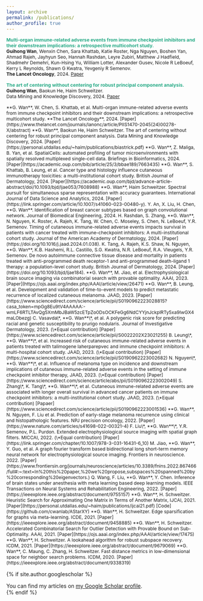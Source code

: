 ```yaml
---
layout: archive
permalink: /publications/
author_profile: true
---
```



<span style="font-size:0.87em; color:#29AB87">**Multi-organ immune-related adverse events from immune checkpoint inhibitors and their downstream implications: a retrospective multicohort study.**</span>   
<span style="font-size:0.87em;">**Guihong Wan**, Wenxin Chen, Sara Khattab, Katie Roster, Nga Nguyen, Boshen Yan, Ahmad Rajeh, Jayhyun Seo, Hannah Rashdan, Leyre Zubiri, Matthew J Hadfield, Shadmehr Demehri, Kun-Hsing Yu, William Lotter, Alexander Gusev, Nicole R LeBoeuf, Kerry L Reynolds, Shawn G Kwatra, Yevgeniy R Semenov.</span>    
<span style="font-size:0.87em;">**The Lancet Oncology**, 2024. [Paper](https://www.thelancet.com/journals/lanonc/article/PIIS1470-2045(24)00278-X/abstract)
</span>

<span style="font-size:0.87em; color:#29AB87">**The art of centering without centering for robust principal component analysis.**</span>   
<span style="font-size:0.87em;">**Guihong Wan**, Baokun He, Haim Schweitzer.</span>    
<span style="font-size:0.87em;">Data Mining and Knowledge Discovery, 2024. [Paper](https://personal.utdallas.edu/~haim/publications/biastrick.pdf)
</span>

<span style="font-size:0.87em;">  
<!--  -->
**G. Wan**, W. Chen, S. Khattab, et al. Multi-organ immune-related adverse events from immune checkpoint inhibitors and their downstream implications: a retrospective multicohort study. **The Lancet Oncology**, 2024. [Paper](https://www.thelancet.com/journals/lanonc/article/PIIS1470-2045(24)00278-X/abstract)    
**G. Wan**, Baokun He, Haim Schweitzer. The art of centering without centering for robust principal component analysis. Data Mining and Knowledge Discovery, 2024. [Paper](https://personal.utdallas.edu/~haim/publications/biastrick.pdf)     
**G. Wan**, Z. Maliga, B. Yan, et al. SpatialCells: automated profiling of tumor microenvironments with spatially resolved multiplexed single-cell data. Briefings in Bioinformatics, 2024. [Paper](https://academic.oup.com/bib/article/25/3/bbae189/7663435)     
**G. Wan**, S. Khattab, B. Leung, et al. Cancer type and histology influence cutaneous immunotherapy toxicities: a multi-institutional cohort study. British Journal of Dermatology, 2024. [Paper](https://academic.oup.com/bjd/advance-article-abstract/doi/10.1093/bjd/ljae053/7608988)    
**G. Wan**, Haim Schweitzer. Spectral pursuit for simultaneous sparse representation with accuracy guarantees. International Journal of Data Science and Analytics, 2024. [Paper](https://link.springer.com/article/10.1007/s41060-023-00480-y).        
Y. An, X. Liu, H. Chen, **G. Wan**. Identification of breast cancer subtypes based on graph convolutional network. Journal of Biomedical Engineering, 2024.        
H. Rashdan, S. Zhang, **G. Wan**, N. Nguyen, K. Roster, A. Rajeh, K. Tang, W. Chen, C. Moseley, S. Chen, N. LeBoeuf, Y.R. Semenov. Timing of cutaneous immune-related adverse events impacts survival in patients with cancer treated with immune-checkpoint inhibitors: A multi-institutional cohort study. Journal of the American Academy of Dermatology, 2024. [Paper](https://doi.org/10.1016/j.jaad.2024.01.038).        
K. Tang, A. Rajeh, K.S. Shaw, N. Nguyen, **G. Wan**, K.B. Hashemi, R.L. Castillo, S.G. Kwatra, N.R. LeBoeuf, R.A. Vleugels, Y.R. Semenov. De novo autoimmune connective tissue disease and mortality in patients treated with anti-programmed death receptor-1 and anti-programmed death-ligand 1 therapy: a population-level cohort study. British Journal of Dermatology, 2024. [Paper](https://doi.org/10.1093/bjd/ljae184).       
<!--  -->
**G. Wan**, M. Jiao, et al. Electrophysiological brain source imaging via combinatorial search with provable optimality. AAAI, 2023. [Paper](https://ojs.aaai.org/index.php/AAAI/article/view/26471)    
**G. Wan**, B. Leung, et al. Development and validation of time-to-event models to predict metastatic recurrence of localized cutaneous melanoma. JAAD, 2023. [Paper](https://www.sciencedirect.com/science/article/pii/S0190962223028815?casa_token=mpGg8Eu9tV4AAAAA:-wmLF6RTLTAvQg5XmMbJBaW5zcETpZo0DsOCKFeGg6NdCYYjnJckplRTy5xa9IwGX4maLObezg)    
C. Vasavda\*, **G. Wan**\*, et al. A polygenic risk score for predicting racial and genetic susceptibility to prurigo nodularis. Journal of Investigative Dermatology, 2023. (\*Equal contribution) [Paper](https://www.sciencedirect.com/science/article/pii/S0022202X23021255)    
B. Leung\*, **G. Wan**\*, et al. Increased risk of cutaneous immune-related adverse events in patients treated with talimogene laherparepvec and immune checkpoint inhibitors: A multi-hospital cohort study. JAAD, 2023. (\*Equal contribution) [Paper](https://www.sciencedirect.com/science/article/pii/S0190962223002682)    
N. Nguyen\*, **G. Wan**\*, et al. Influence of melanoma type on incidence and downstream implications of cutaneous immune-related adverse events in the setting of immune checkpoint inhibitor therapy, JAAD, 2023. (\*Equal contribution) [Paper](https://www.sciencedirect.com/science/article/abs/pii/S0190962223002049)    
S. Zhang\*, K. Tang\*, **G. Wan**\*, et al. Cutaneous immune-related adverse events are associated with longer overall survival in advanced cancer patients on immune checkpoint inhibitors: a multi-institutional cohort study. JAAD, 2023. (\*Equal contribution) [Papaer](https://www.sciencedirect.com/science/article/pii/S0190962223001536) 
<!--  -->
**G. Wan**, N. Nguyen, F. Liu et al. Prediction of early-stage melanoma recurrence using clinical and histopathologic features. NPJ precision oncology, 2022. [Paper](https://www.nature.com/articles/s41698-022-00321-4)   
F. Liu\*, **G. Wan**\*, Y.R. Semenov, P.L. Purdon. Extended electrophysiological source imaging with spatial graph filters. MICCAI, 2022. (\*Equal contribution) [Paper](https://link.springer.com/chapter/10.1007/978-3-031-16431-6_10)       
M. Jiao, **G. Wan**, Y. Guo, et al. A graph fourier transform based bidirectional long short-term memory neural network for electrophysiological source imaging. Frontiers in neuroscience. 2022. [Paper](https://www.frontiersin.org/journals/neuroscience/articles/10.3389/fnins.2022.867466/full#:~:text=In%20this%20paper,%20we%20propose,subspaces%20spanned%20by%20corresponding%20eigenvectors.)     
Q. Wang, F. Liu, **G. Wan**, Y. Chen. Inference of brain states under anesthesia with meta learning based deep learning models. IEEE Transactions on Neural Systems and Rehabilitation Engineering, 2022. [Paper](https://ieeexplore.ieee.org/abstract/document/9755157)
<!--  -->
**G. Wan**, H. Schweitzer. Heuristic Search for Approximating One Matrix in Terms of Another Matrix, IJCAI, 2021. [Paper](https://personal.utdallas.edu/~haim/publications/ijcai21.pdf) [Code](https://github.com/cwanlab/AStarXY)    
**G. Wan**, H. Schweitzer. Edge sparsification for graphs via meta-learning. ICDE, 2021. [Paper](https://ieeexplore.ieee.org/abstract/document/9458885)     
**G. Wan**, H. Schweitzer. Accelerated Combinatorial Search for Outlier Detection with Provable Bound on Sub-Optimality. AAAI, 2021. [Paper](https://ojs.aaai.org/index.php/AAAI/article/view/17475)     
**G. Wan**, H. Schweitzer. A lookahead algorithm for robust subspace recovery. ICDM, 2021. [Paper](https://ieeexplore.ieee.org/abstract/document/9679069)    
**G. Wan**, C. Maung, C. Zhang, H. Schweitzer. Fast distance metrics in low-dimensional space for neighbor search problems. ICDM, 2020. [Paper](https://ieeexplore.ieee.org/abstract/document/9338319)
</span>   

{% if site.author.googlescholar %}
  <div class="wordwrap">You can find my articles on <a href="{{site.author.googlescholar}}">my Google Scholar profile</a>.</div> 
{% endif %}
